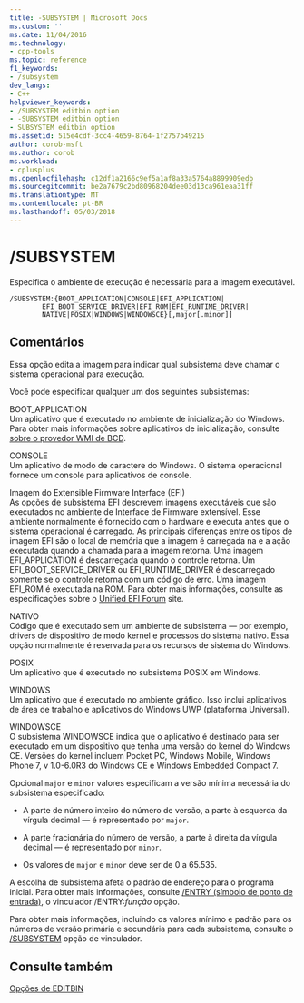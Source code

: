 ```yaml
---
title: -SUBSYSTEM | Microsoft Docs
ms.custom: ''
ms.date: 11/04/2016
ms.technology:
- cpp-tools
ms.topic: reference
f1_keywords:
- /subsystem
dev_langs:
- C++
helpviewer_keywords:
- /SUBSYSTEM editbin option
- -SUBSYSTEM editbin option
- SUBSYSTEM editbin option
ms.assetid: 515e4cdf-3cc4-4659-8764-1f2757b49215
author: corob-msft
ms.author: corob
ms.workload:
- cplusplus
ms.openlocfilehash: c12df1a2166c9ef5a1af8a33a5764a8899909edb
ms.sourcegitcommit: be2a7679c2bd80968204dee03d13ca961eaa31ff
ms.translationtype: MT
ms.contentlocale: pt-BR
ms.lasthandoff: 05/03/2018
---
```

# <a name="subsystem"></a>/SUBSYSTEM
Especifica o ambiente de execução é necessária para a imagem executável.  
  
```  
/SUBSYSTEM:{BOOT_APPLICATION|CONSOLE|EFI_APPLICATION|  
        EFI_BOOT_SERVICE_DRIVER|EFI_ROM|EFI_RUNTIME_DRIVER|  
        NATIVE|POSIX|WINDOWS|WINDOWSCE}[,major[.minor]]  
```  
  
## <a name="remarks"></a>Comentários  
 Essa opção edita a imagem para indicar qual subsistema deve chamar o sistema operacional para execução.  
  
 Você pode especificar qualquer um dos seguintes subsistemas:  
  
 BOOT_APPLICATION  
 Um aplicativo que é executado no ambiente de inicialização do Windows. Para obter mais informações sobre aplicativos de inicialização, consulte [sobre o provedor WMI de BCD](http://msdn.microsoft.com/library/aa362639.aspx).  
  
 CONSOLE  
 Um aplicativo de modo de caractere do Windows. O sistema operacional fornece um console para aplicativos de console.  
  
 Imagem do Extensible Firmware Interface (EFI)  
 As opções de subsistema EFI descrevem imagens executáveis que são executados no ambiente de Interface de Firmware extensível. Esse ambiente normalmente é fornecido com o hardware e executa antes que o sistema operacional é carregado. As principais diferenças entre os tipos de imagem EFI são o local de memória que a imagem é carregada na e a ação executada quando a chamada para a imagem retorna. Uma imagem EFI_APPLICATION é descarregada quando o controle retorna. Um EFI_BOOT_SERVICE_DRIVER ou EFI_RUNTIME_DRIVER é descarregado somente se o controle retorna com um código de erro. Uma imagem EFI_ROM é executada na ROM. Para obter mais informações, consulte as especificações sobre o [Unified EFI Forum](http://www.uefi.org/) site.  
  
 NATIVO  
 Código que é executado sem um ambiente de subsistema — por exemplo, drivers de dispositivo de modo kernel e processos do sistema nativo. Essa opção normalmente é reservada para os recursos de sistema do Windows.  
  
 POSIX  
 Um aplicativo que é executado no subsistema POSIX em Windows.  
  
 WINDOWS  
 Um aplicativo que é executado no ambiente gráfico. Isso inclui aplicativos de área de trabalho e aplicativos do Windows UWP (plataforma Universal).  
  
 WINDOWSCE  
 O subsistema WINDOWSCE indica que o aplicativo é destinado para ser executado em um dispositivo que tenha uma versão do kernel do Windows CE. Versões do kernel incluem Pocket PC, Windows Mobile, Windows Phone 7, v 1.0-6.0R3 do Windows CE e Windows Embedded Compact 7.  
  
 Opcional `major` e `minor` valores especificam a versão mínima necessária do subsistema especificado:  
  
-   A parte de número inteiro do número de versão, a parte à esquerda da vírgula decimal — é representado por `major`.  
  
-   A parte fracionária do número de versão, a parte à direita da vírgula decimal — é representado por `minor`.  
  
-   Os valores de `major` e `minor` deve ser de 0 a 65.535.  
  
 A escolha de subsistema afeta o padrão de endereço para o programa inicial. Para obter mais informações, consulte [/ENTRY (símbolo de ponto de entrada)](../../build/reference/entry-entry-point-symbol.md), o vinculador /ENTRY:*função* opção.  
  
 Para obter mais informações, incluindo os valores mínimo e padrão para os números de versão primária e secundária para cada subsistema, consulte o [/SUBSYSTEM](../../build/reference/subsystem-specify-subsystem.md) opção de vinculador.  
  
## <a name="see-also"></a>Consulte também  
 [Opções de EDITBIN](../../build/reference/editbin-options.md)